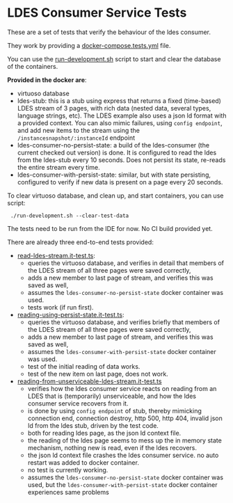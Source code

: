 # LDES Consumer Service Tests

These are a set of tests that verify the behaviour of the ldes consumer.

They work by providing a [docker-compose.tests.yml](docker-compose.tests.yml) file.

You can use the [run-development.sh](run-development.sh) script to start and clear the database of the containers.

**Provided in the docker are**:
- virtuoso database
- ldes-stub: this is a stub using express that returns a fixed (time-based) LDES stream of 3 pages, with rich data (nested data, several types, language strings, etc). The LDES example also uses a json ld format with a provided context. You can also mimic failures, using `config endpoint`, and add new items to the stream using the `/instancesnapshot/:instanceId` endpoint
- ldes-consumer-no-persist-state: a build of the ldes-consumer (the current checked out version) is done. It is configured to read the ldes from the ldes-stub every 10 seconds. Does not persist its state, re-reads the entire stream every time.
- ldes-consumer-with-persist-state: similar, but with state persisting, configured to verify if new data is present on a page every 20 seconds.

To clear virtuoso database, and clean up, and start containers, you can use script:
```shell
 ./run-development.sh --clear-test-data
```

The tests need to be run from the IDE for now. No CI build provided yet.

There are already three end-to-end tests provided:
- [read-ldes-stream.it-test.ts](reading-ldes-stream%2Fread-ldes-stream.it-test.ts): 
  - queries the virtuoso database, and verifies in detail that members of the LDES stream of all three pages were saved correctly,
  - adds a new member to last page of stream, and verifies this was saved as well,
  - assumes the `ldes-consumer-no-persist-state` docker container was used. 
  - tests work (if run first).
- [reading-using-persist-state.it-test.ts](reading-ldes-stream%2Freading-using-persist-state.it-test.ts): 
  - queries the virtuoso database, and verifies briefly that members of the LDES stream of all three pages were saved correctly,
  - adds a new member to last page of stream, and verifies this was saved as well,
  - assumes the `ldes-consumer-with-persist-state` docker container was used.
  - test of the initial reading of data works.
  - test of the new item on last page, does not work.
- [reading-from-unserviceable-ldes-stream.it-test.ts](reading-ldes-stream%2Freading-from-unserviceable-ldes-stream.it-test.ts)
  - verifies how the ldes consumer service reacts on reading from an LDES that is (temporarily) unserviceable, and how the ldes consumer service recovers from it.
  - is done by using `config endpoint` of stub, thereby mimicking connection end, connection destroy, http 500, http 404, invalid json ld from the ldes stub, driven by the test code.
  - both for reading ldes page, as the json ld context file.
  - the reading of the ldes page seems to mess up the in memory state mechanism, nothing new is read, even if the ldes recovers.
  - the json ld context file crashes the ldes consumer service. no auto restart was added to docker container.
  - no test is currently working.
  - assumes the `ldes-consumer-no-persist-state` docker container was used, but the `ldes-consumer-with-persist-state` docker container experiences same problems

